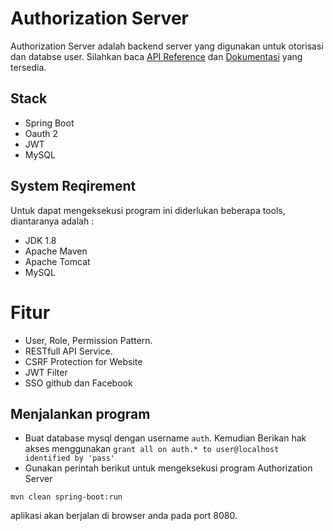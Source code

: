 # Authorization Server
Authorization Server adalah backend server yang digunakan untuk otorisasi dan databse user.
Silahkan baca [API Reference](https://github.com/ciazhar/auth-server/blob/master/API.md) dan [Dokumentasi](https://github.com/ciazhar/auth-server/blob/master/DOC.md) yang tersedia. 

## Stack 
- Spring Boot
- Oauth 2
- JWT
- MySQL

## System Reqirement
Untuk dapat mengeksekusi program ini diderlukan beberapa tools, diantaranya adalah :
- JDK 1.8
- Apache Maven
- Apache Tomcat
- MySQL

# Fitur
- User, Role, Permission Pattern.
- RESTfull API Service.
- CSRF Protection for Website
- JWT Filter
- SSO github dan Facebook
 
## Menjalankan program
- Buat database mysql dengan username `auth`. Kemudian Berikan hak akses menggunakan `grant all on auth.* to user@localhost identified by 'pass'`   
- Gunakan perintah berikut untuk mengeksekusi program Authorization Server
```
mvn clean spring-boot:run
```
aplikasi akan berjalan di browser anda pada port 8080.
